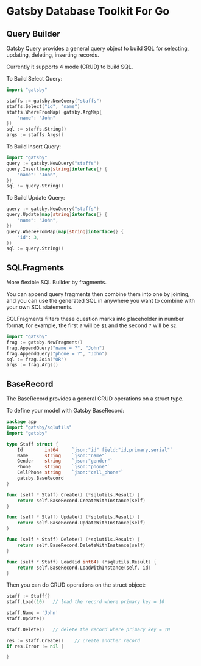 Gatsby Database Toolkit For Go
==============================

## Query Builder

Gatsby Query provides a general query object to build SQL for selecting, updating, deleting, inserting records.

Currently it supports 4 mode (CRUD) to build SQL.

To Build Select Query:

```go
import "gatsby"

staffs := gatsby.NewQuery("staffs")
staffs.Select("id", "name")
staffs.WhereFromMap( gatsby.ArgMap{
    "name": "John"
})
sql := staffs.String()
args := staffs.Args()
```

To Build Insert Query:

```go
import "gatsby"
query := gatsby.NewQuery("staffs")
query.Insert(map[string]interface{} {
    "name": "John",
})
sql := query.String()
```

To Build Update Query:

```go
query := gatsby.NewQuery("staffs")
query.Update(map[string]interface{} {
    "name": "John",
})
query.WhereFromMap(map[string]interface{} {
    "id": 3,
})
sql := query.String()
```

## SQLFragments

More flexible SQL Builder by fragments.

You can append query fragments then combine them into one by joining, and you can use the generated SQL in anywhere you
want to combine with your own SQL statements.

SQLFragments filters these question marks into placeholder in number format, for example, the first `?` will be `$1`
and the second `?` will be `$2`.

```go
import "gatsby"
frag := gatsby.NewFragment()
frag.AppendQuery("name = ?", "John")
frag.AppendQuery("phone = ?", "John")
sql := frag.Join("OR")
args := frag.Args()
```

## BaseRecord

The BaseRecord provides a general CRUD operations on a struct type.

To define your model with Gatsby BaseRecord:

```go
package app
import "gatsby/sqlutils"
import "gatsby"

type Staff struct {
	Id        int64     `json:"id" field:"id,primary,serial"`
	Name      string    `json:"name"`
	Gender    string    `json:"gender"`
	Phone     string    `json:"phone"`
	CellPhone string    `json:"cell_phone"`
	gatsby.BaseRecord
}

func (self * Staff) Create() (*sqlutils.Result) {
	return self.BaseRecord.CreateWithInstance(self)
}

func (self * Staff) Update() (*sqlutils.Result) {
	return self.BaseRecord.UpdateWithInstance(self)
}

func (self * Staff) Delete() (*sqlutils.Result) {
	return self.BaseRecord.DeleteWithInstance(self)
}

func (self * Staff) Load(id int64) (*sqlutils.Result) {
	return self.BaseRecord.LoadWithInstance(self, id)
}
```

Then you can do CRUD operations on the struct object:

```go
staff := Staff{}
staff.Load(10)   // load the record where primary key = 10

staff.Name = 'John'
staff.Update()

staff.Delete()   // delete the record where primary key = 10

res := staff.Create()    // create another record
if res.Error != nil {

}
```


